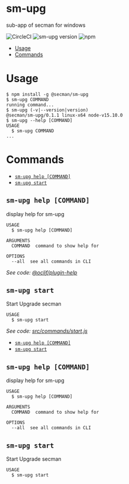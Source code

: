 sm-upg
======

sub-app of secman for windows

![CircleCI](https://circleci.com/gh/secman-team/sm-upg.svg?style=svg)
![sm-upg version](https://img.shields.io/npm/v/@secman/sm-upg?color=blue&label=version&logo=npm&style=flat-square)
![npm](https://img.shields.io/npm/dw/@secman/sm-upg?style=flat-square)

<!-- toc -->
* [Usage](#usage)
* [Commands](#commands)
<!-- tocstop -->
# Usage
<!-- usage -->
```sh-session
$ npm install -g @secman/sm-upg
$ sm-upg COMMAND
running command...
$ sm-upg (-v|--version|version)
@secman/sm-upg/0.1.1 linux-x64 node-v15.10.0
$ sm-upg --help [COMMAND]
USAGE
  $ sm-upg COMMAND
...
```
<!-- usagestop -->
# Commands
<!-- commands -->
* [`sm-upg help [COMMAND]`](#sm-upg-help-command)
* [`sm-upg start`](#sm-upg-start)

## `sm-upg help [COMMAND]`

display help for sm-upg

```
USAGE
  $ sm-upg help [COMMAND]

ARGUMENTS
  COMMAND  command to show help for

OPTIONS
  --all  see all commands in CLI
```

_See code: [@oclif/plugin-help](https://github.com/oclif/plugin-help/blob/v3.2.2/src/commands/help.ts)_

## `sm-upg start`

Start Upgrade secman

```
USAGE
  $ sm-upg start
```

_See code: [src/commands/start.js](https://github.com/secman-team/secman/blob/v0.1.1/src/commands/start.js)_
<!-- commandsstop -->
* [`sm-upg help [COMMAND]`](#sm-upg-help-command)
* [`sm-upg start`](#sm-upg-start)

## `sm-upg help [COMMAND]`

display help for sm-upg

```
USAGE
  $ sm-upg help [COMMAND]

ARGUMENTS
  COMMAND  command to show help for

OPTIONS
  --all  see all commands in CLI
```

## `sm-upg start`

Start Upgrade secman

```
USAGE
  $ sm-upg start
```
